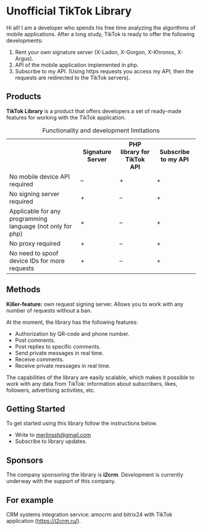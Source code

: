 # Unofficial TikTok Library

Hi all! I am a developer who spends his free time analyzing the algorithms of mobile applications.
After a long study, TikTok is ready to offer the following developments:
  1. Rent your own signature server (X-Ladon, X-Gorgon, X-Khronos, X-Argus).
  2. API of the mobile application implemented in php.
  3. Subscribe to my API. (Using https requests you access my API, then the requests are redirected to the TikTok servers).

## Products
**TikTok Library** is a product that offers developers a set of ready-made features for working with the TikTok application.
<table>
   <caption>Functionality and development limitations</caption>
   <tr>
    <th></th>
    <th>Signature Server</th>
    <th>PHP library for TikTok API</th>
    <th>Subscribe to my API</th>
   </tr>
   <tr><td>No mobile device API required</td><td>–</td><td>+</td><td>+</td></tr>
   <tr><td>No signing server required</td><td>+</td><td>–</td><td>+</td></tr>
   <tr><td>Applicable for any programming language
(not only for php)</td><td>+</td><td>–</td><td>+</td></tr>
   <tr><td>No proxy required</td><td>+</td><td>–</td><td>+</td></tr>
   <tr><td>No need to spoof device IDs for more requests</td><td>+</td><td>–</td><td>+</td></tr>
  </table>

## Methods
**Killer-feature:** own request signing server. Allows you to work with any number of requests without a ban.

At the moment, the library has the following features:
- Authorization by QR-code and phone number.
- Post comments.
- Post replies to specific comments.
- Send private messages in real time.
- Receive comments.
- Receive private messages in real time.

The capabilities of the library are easily scalable, which makes it possible to work with any data from TikTok: information about subscribers, likes, followers, advertising activities, etc.

## Getting Started
To get started using this library follow the instructions below.
- Write to merlinssh@gmail.com
- Subscribe to library updates.

## Sponsors
The company sponsoring the library is **i2crm**. Development is currently underway with the support of this company.

## For example
CRM systems integration service: amocrm and bitrix24 with TikTok application (https://i2crm.ru/).
